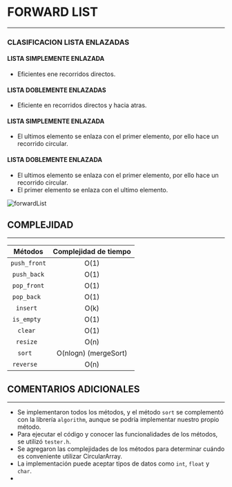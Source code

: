 # FORWARD LIST
********************


### CLASIFICACION LISTA ENLAZADAS

#### LISTA SIMPLEMENTE ENLAZADA
- Eficientes ene recorridos directos.

#### LISTA DOBLEMENTE ENLAZADAS
- Eficiente en recorridos directos y hacia atras.

#### LISTA SIMPLEMENTE ENLAZADA
- El ultimos elemento se enlaza con el primer elemento, por ello hace un recorrido circular.

#### LISTA DOBLEMENTE  ENLAZADA
- El ultimos elemento se enlaza con el primer elemento, por ello hace un recorrido circular.
- El primer elemento se enlaza con el ultimo elemento.

![forwardList]()
## COMPLEJIDAD
***

|    Métodos    | Complejidad de tiempo | 
|:-------------:|:---------------------:|
| `push_front`  |         O(1)          |                
|  `push_back`  |         O(1)          |                   
|  `pop_front`  |         O(1)          |                   
|  `pop_back `  |         O(1)          |                   
|   `insert `   |         O(k)          |                   
|  `is_empty `  |         O(1)          |                   
|   `clear `    |         O(1)          |                   
|   `resize `   |         O(n)          |                   
|   `sort  `    |  O(nlogn) (mergeSort)  |                   
| `reverse  `   |         O(n)          |       


## COMENTARIOS ADICIONALES
***

- Se implementaron todos los métodos, y el método `sort` se complementó con la librería `algorithm`, aunque se podría implementar nuestro propio método.
- Para ejecutar el código y conocer las funcionalidades de los métodos, se utilizó `tester.h`.
- Se agregaron las complejidades de los métodos para determinar cuándo es conveniente utilizar CircularArray.
- La implementación puede aceptar tipos de datos como `int`, `float` y `char`.
-